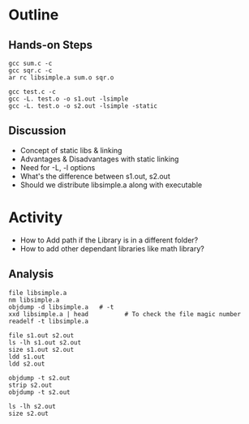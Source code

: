 # Outline

## Hands-on Steps
```
gcc sum.c -c
gcc sqr.c -c
ar rc libsimple.a sum.o sqr.o

gcc test.c -c
gcc -L. test.o -o s1.out -lsimple
gcc -L. test.o -o s2.out -lsimple -static
```

## Discussion
* Concept of static libs & linking
* Advantages & Disadvantages with static linking
* Need for -L, -l options
* What's the difference between s1.out, s2.out
* Should we distribute libsimple.a along with executable

# Activity 
* How to Add path if the Library is in a different folder?
* How to add other dependant libraries like math library?

## Analysis
```
file libsimple.a
nm libsimple.a
objdump -d libsimple.a   # -t
xxd libsimple.a | head          # To check the file magic number 
readelf -t libsimple.a

file s1.out s2.out
ls -lh s1.out s2.out
size s1.out s2.out
ldd s1.out
ldd s2.out

objdump -t s2.out
strip s2.out
objdump -t s2.out

ls -lh s2.out
size s2.out
```


